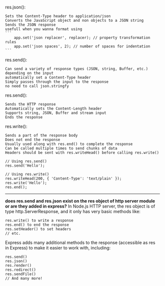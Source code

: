 res.json():

    Sets the Content-Type header to application/json
    Converts the JavaScript object and non objects to a JSON string
    Sends the JSON response
    usefull when you wanna format using 
    ```
        app.set('json replacer', replacer); // property transformation rules
        app.set('json spaces', 2); // number of spaces for indentation
    ```


res.send():

    Can send a variety of response types (JSON, string, Buffer, etc.) depending on the input
    automatically set a Content-Type header
    Simply passes through the input to the response
    no need to call json.stringfy


res.send():

    Sends the HTTP response
    Automatically sets the Content-Length header
    Supports string, JSON, Buffer and stream input
    Ends the response


res.write():

    Sends a part of the response body
    Does not end the response
    Usually used along with res.end() to complete the response
    Can be called multiple times to send chunks of data
    Headers should be sent with res.writeHead() before calling res.write()

```
// Using res.send()
res.send('Hello'); 

// Using res.write()
res.writeHead(200, { 'Content-Type': 'text/plain' });
res.write('Hello');
res.end();  
```


-----
**does res.send and res.json exist on the res object of http server module or are they added in express?**
In Node.js HTTP server, the res object is of type http.ServerResponse, and it only has very basic methods like:
```JS
res.write() to write a response
res.end() to end the response
res.setHeader() to set headers
// etc.
```
Express adds many additional methods to the response (accessible as res in Express) to make it easier to work with, including:
```JS
res.send()
res.json()
res.render()
res.redirect()
res.sendFile()
// And many more!
```